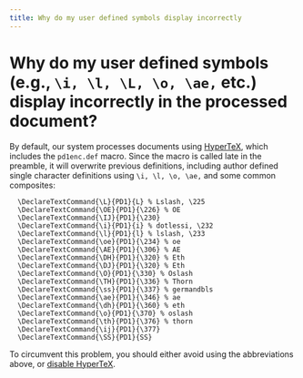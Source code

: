 ```yaml
---
title: Why do my user defined symbols display incorrectly
---
```


# Why do my user defined symbols (e.g., `\i, \l, \L, \o, \ae,` etc.) display incorrectly in the processed document?

By default, our system processes documents using
[HyperTeX](http://arXiv.org/hypertex), which includes the `pd1enc.def`
macro. Since the macro is called late in the preamble, it will overwrite
previous definitions, including author defined single character
definitions using `\i, \l, \o, \ae,` and some common composites:

``` 
  \DeclareTextCommand{\L}{PD1}{L} % Lslash, \225
  \DeclareTextCommand{\OE}{PD1}{\226} % OE
  \DeclareTextCommand{\IJ}{PD1}{\230}
  \DeclareTextCommand{\i}{PD1}{i} % dotlessi, \232
  \DeclareTextCommand{\l}{PD1}{l} % lslash, \233
  \DeclareTextCommand{\oe}{PD1}{\234} % oe
  \DeclareTextCommand{\AE}{PD1}{\306} % AE
  \DeclareTextCommand{\DH}{PD1}{\320} % Eth
  \DeclareTextCommand{\DJ}{PD1}{\320} % Eth
  \DeclareTextCommand{\O}{PD1}{\330} % Oslash
  \DeclareTextCommand{\TH}{PD1}{\336} % Thorn
  \DeclareTextCommand{\ss}{PD1}{\337} % germandbls
  \DeclareTextCommand{\ae}{PD1}{\346} % ae
  \DeclareTextCommand{\dh}{PD1}{\360} % eth
  \DeclareTextCommand{\o}{PD1}{\370} % oslash
  \DeclareTextCommand{\th}{PD1}{\376} % thorn
  \DeclareTextCommand{\ij}{PD1}{\377}
  \DeclareTextCommand{\SS}{PD1}{SS}
```

To circumvent this problem, you should either avoid using the
abbreviations above, or [disable
HyperTeX](http://arxiv.org/help/faq/mistakes#nohypertex).
